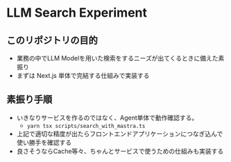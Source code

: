 # LLM Search Experiment

## このリポジトリの目的

- 業務の中でLLM Modelを用いた検索をするニーズが出てくるときに備えた素振り
- まずは Next.js 単体で完結する仕組みで実装する

## 素振り手順

- いきなりサービスを作るのではなく、Agent単体で動作確認する。
  - `yarn tsx scripts/search_with_mastra.ts`
- 上記で適切な精度が出たらフロントエンドアプリケーションにつなぎ込んで使い勝手を確認する
- 良さそうならCache等々、ちゃんとサービスで使うための仕組みも実装する
